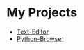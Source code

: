 # My Projects
- [Text-Editor](http://github.com/SchBenedikt/Text-Editor)
- [Python-Browser](https://github.com/SchBenedikt/Python-Browser)
